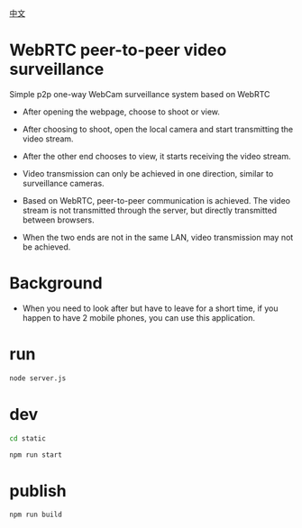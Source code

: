 [中文](README_CN.md)

# WebRTC peer-to-peer video surveillance

Simple p2p one-way WebCam surveillance system based on WebRTC

- After opening the webpage, choose to shoot or view.

- After choosing to shoot, open the local camera and start transmitting the video stream.

- After the other end chooses to view, it starts receiving the video stream.

- Video transmission can only be achieved in one direction, similar to surveillance cameras.

- Based on WebRTC, peer-to-peer communication is achieved. The video stream is not transmitted through the server, but directly transmitted between browsers.

- When the two ends are not in the same LAN, video transmission may not be achieved.

# Background

- When you need to look after but have to leave for a short time, if you happen to have 2 mobile phones, you can use this application.

# run

```sh
node server.js
```

# dev

```sh
cd static
```

```sh
npm run start
```

# publish

```sh
npm run build
```
